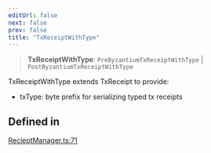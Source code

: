 ```yaml
---
editUrl: false
next: false
prev: false
title: "TxReceiptWithType"
---
```


> **TxReceiptWithType**: `PreByzantiumTxReceiptWithType` \| `PostByzantiumTxReceiptWithType`

TxReceiptWithType extends TxReceipt to provide:
 - txType: byte prefix for serializing typed tx receipts

## Defined in

[RecieptManager.ts:71](https://github.com/evmts/tevm-monorepo/blob/main/packages/receipt-manager/src/RecieptManager.ts#L71)
